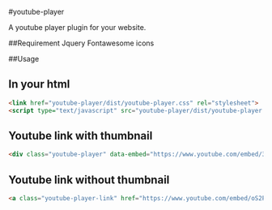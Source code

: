 #youtube-player

A youtube player plugin for your website.

##Requirement
Jquery
Fontawesome icons

##Usage

In your html
------------

```html
<link href="youtube-player/dist/youtube-player.css" rel="stylesheet">
<script type="text/javascript" src="youtube-player/dist/youtube-player.js"></script>
```

Youtube link with thumbnail
---------------------------
```html
<div class="youtube-player" data-embed="https://www.youtube.com/embed/34T90cRZtZo"></div>
```

Youtube link without thumbnail
---------------------------
```html
<a class="youtube-player-link" href="https://www.youtube.com/embed/oS2PrQtS27U">Youtube title</a>
```